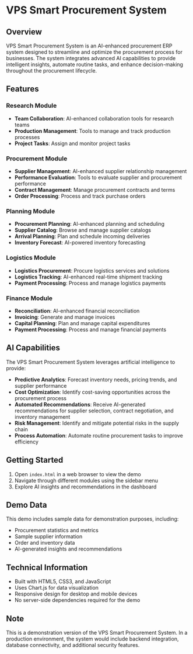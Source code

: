 # VPS Smart Procurement System

## Overview

VPS Smart Procurement System is an AI-enhanced procurement ERP system designed to streamline and optimize the procurement process for businesses. The system integrates advanced AI capabilities to provide intelligent insights, automate routine tasks, and enhance decision-making throughout the procurement lifecycle.

## Features

### Research Module
- **Team Collaboration**: AI-enhanced collaboration tools for research teams
- **Production Management**: Tools to manage and track production processes
- **Project Tasks**: Assign and monitor project tasks

### Procurement Module
- **Supplier Management**: AI-enhanced supplier relationship management
- **Performance Evaluation**: Tools to evaluate supplier and procurement performance
- **Contract Management**: Manage procurement contracts and terms
- **Order Processing**: Process and track purchase orders

### Planning Module
- **Procurement Planning**: AI-enhanced planning and scheduling
- **Supplier Catalog**: Browse and manage supplier catalogs
- **Arrival Planning**: Plan and schedule incoming deliveries
- **Inventory Forecast**: AI-powered inventory forecasting

### Logistics Module
- **Logistics Procurement**: Procure logistics services and solutions
- **Logistics Tracking**: AI-enhanced real-time shipment tracking
- **Payment Processing**: Process and manage logistics payments

### Finance Module
- **Reconciliation**: AI-enhanced financial reconciliation
- **Invoicing**: Generate and manage invoices
- **Capital Planning**: Plan and manage capital expenditures
- **Payment Processing**: Process and manage financial payments

## AI Capabilities

The VPS Smart Procurement System leverages artificial intelligence to provide:

- **Predictive Analytics**: Forecast inventory needs, pricing trends, and supplier performance
- **Cost Optimization**: Identify cost-saving opportunities across the procurement process
- **Automated Recommendations**: Receive AI-generated recommendations for supplier selection, contract negotiation, and inventory management
- **Risk Management**: Identify and mitigate potential risks in the supply chain
- **Process Automation**: Automate routine procurement tasks to improve efficiency

## Getting Started

1. Open `index.html` in a web browser to view the demo
2. Navigate through different modules using the sidebar menu
3. Explore AI insights and recommendations in the dashboard

## Demo Data

This demo includes sample data for demonstration purposes, including:

- Procurement statistics and metrics
- Sample supplier information
- Order and inventory data
- AI-generated insights and recommendations

## Technical Information

- Built with HTML5, CSS3, and JavaScript
- Uses Chart.js for data visualization
- Responsive design for desktop and mobile devices
- No server-side dependencies required for the demo

## Note

This is a demonstration version of the VPS Smart Procurement System. In a production environment, the system would include backend integration, database connectivity, and additional security features.